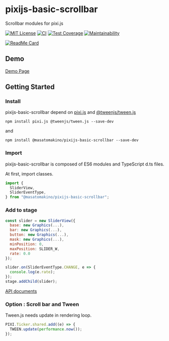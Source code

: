 # pixijs-basic-scrollbar

Scrollbar modules for pixi.js

[![MIT License](http://img.shields.io/badge/license-MIT-blue.svg?style=flat)](LICENSE)
[![CI](https://github.com/MasatoMakino/pixijs-basic-scrollbar/actions/workflows/ci_main.yml/badge.svg)](https://github.com/MasatoMakino/pixijs-basic-scrollbar/actions/workflows/ci_main.yml)
[![Test Coverage](https://api.codeclimate.com/v1/badges/2bcf782a39a1150ad786/test_coverage)](https://codeclimate.com/github/MasatoMakino/pixijs-basic-scrollbar/test_coverage)
[![Maintainability](https://api.codeclimate.com/v1/badges/2bcf782a39a1150ad786/maintainability)](https://codeclimate.com/github/MasatoMakino/pixijs-basic-scrollbar/maintainability)

[![ReadMe Card](https://github-readme-stats.vercel.app/api/pin/?username=MasatoMakino&repo=pixijs-basic-scrollbar&show_owner=true)](https://github.com/MasatoMakino/pixijs-basic-scrollbar)

## Demo

[Demo Page](https://masatomakino.github.io/pixijs-basic-scrollbar/demo/index.html)

## Getting Started

### Install

pixijs-basic-scrollbar depend on [pixi.js](https://github.com/pixijs/pixi.js) and [@tweenjs/tween.js](https://github.com/tweenjs/tween.js/)

```shell script
npm install pixi.js @tweenjs/tween.js --save-dev
```

and

```shell script
npm install @masatomakino/pixijs-basic-scrollbar --save-dev
```

### Import

pixijs-basic-scrollbar is composed of ES6 modules and TypeScript d.ts files.

At first, import classes.

```js
import {
  SliderView,
  SliderEventType,
} from "@masatomakino/pixijs-basic-scrollbar";
```

### Add to stage

```js
const slider = new SliderView({
  base: new Graphics(...),
  bar: new Graphics(...),
  button: new Graphics(...),
  mask: new Graphics(...),
  minPosition: 0,
  maxPosition: SLIDER_W,
  rate: 0.0
});

slider.on(SliderEventType.CHANGE, e => {
  console.log(e.rate);
});
stage.addChild(slider);
```

[API documents](https://masatomakino.github.io/pixijs-basic-scrollbar/api/)

### Option : Scroll bar and Tween

Tween.js needs update in rendering loop.

```js
PIXI.Ticker.shared.add((e) => {
  TWEEN.update(performance.now());
});
```
